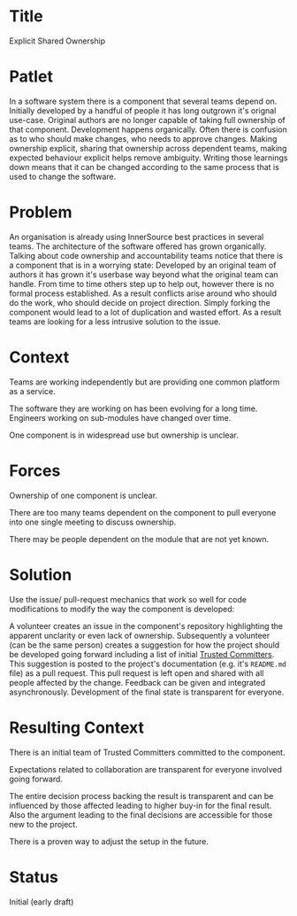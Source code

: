 # Title

Explicit Shared Ownership

# Patlet

In a software system there is a component that several teams depend on. Initially developed by a handful of people it has long outgrown it's orignal use-case. Original authors are no longer capable of taking full ownership of that component. Development happens organically. Often there is confusion as to who should make changes, who needs to approve changes. Making ownership explicit, sharing that ownership across dependent teams, making expected behaviour explicit helps remove ambiguity. Writing those learnings down means that it can be changed according to the same process that is used to change the software.

# Problem

An organisation is already using InnerSource best practices in several teams. The architecture of the software offered has grown organically. Talking about code ownership and accountability teams notice that there is a component that is in a worrying state: Developed by an original team of authors it has grown it's userbase way beyond what the original team can handle. From time to time others step up to help out, however there is no formal process established. As a result conflicts arise around who should do the work, who should decide on project direction. Simply forking the component would lead to a lot of duplication and wasted effort. As a result teams are looking for a less intrusive solution to the issue.

# Context

Teams are working independently but are providing one common platform as a service.

The software they are working on has been evolving for a long time. Engineers working on sub-modules have changed over time.

One component is in widespread use but ownership is unclear.

# Forces

Ownership of one component is unclear.

There are too many teams dependent on the component to pull everyone into one single meeting to discuss ownership.

There may be people dependent on the module that are not yet known.

# Solution

Use the issue/ pull-request mechanics that work so well for code modifications to modify the way the component is developed:

A volunteer creates an issue in the component's repository highlighting the apparent unclarity or even lack of ownership. Subsequently a volunteer (can be the same person) creates a suggestion for how the project should be developed going forward including a list of initial [Trusted Committers](../2-structured/trusted-committer.md). This suggestion is posted to the project's documentation (e.g. it's `README.md` file) as a pull request. This pull request is left open and shared with all people affected by the change. Feedback can be given and integrated asynchronously. Development of the final state is transparent for everyone.

# Resulting Context

There is an initial team of Trusted Committers committed to the component.

Expectations related to collaboration are transparent for everyone involved going forward.

The entire decision process backing the result is transparent and can be influenced by those affected leading to higher buy-in for the final result. Also the argument leading to the final decisions are accessible for those new to the project.

There is a proven way to adjust the setup in the future.

# Status

Initial (early draft)

